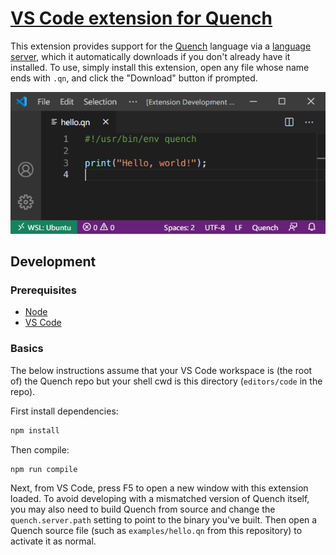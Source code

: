 # [VS Code extension for Quench][marketplace]

This extension provides support for the [Quench][] language via a [language
server][lsp], which it automatically downloads if you don't already have it
installed. To use, simply install this extension, open any file whose name ends
with `.qn`, and click the "Download" button if prompted.

![screnshot of hello.qn in VS Code](hello.png)

## Development

### Prerequisites

- [Node][]
- [VS Code][]

### Basics

The below instructions assume that your VS Code workspace is (the root of) the
Quench repo but your shell cwd is this directory (`editors/code` in the repo).

First install dependencies:

```sh
npm install
```

Then compile:

```sh
npm run compile
```

Next, from VS Code, press F5 to open a new window with this extension loaded. To
avoid developing with a mismatched version of Quench itself, you may also need
to build Quench from source and change the `quench.server.path` setting to point
to the binary you've built. Then open a Quench source file (such as
`examples/hello.qn` from this repository) to activate it as normal.

[lsp]: https://microsoft.github.io/language-server-protocol/
[marketplace]: https://marketplace.visualstudio.com/items?itemName=quench.quench
[node]: https://github.com/nvm-sh/nvm#install--update-script
[quench]: https://github.com/quench-lang/quench
[vs code]: https://code.visualstudio.com/download
